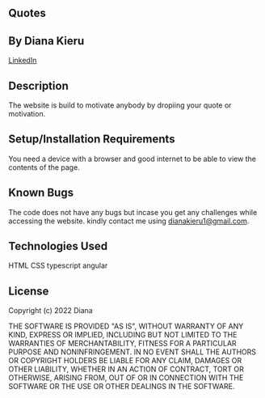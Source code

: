 ## Quotes

## By Diana Kieru
<a href ="linkedin.com/in/diana-kieru-a71770227">LinkedIn</a>

## Description
The website is build to motivate anybody by dropiing your quote or motivation. 
## Setup/Installation Requirements
You need a device with a browser and good internet to be able to view the contents of the page.

## Known Bugs
The code does not have any bugs but incase you get any challenges while accessing the website. kindly contact me using dianakieru1@gmail.com.
## Technologies Used
HTML
CSS
typescript
angular
## License
Copyright (c) 2022 Diana

THE SOFTWARE IS PROVIDED "AS IS", WITHOUT WARRANTY OF ANY KIND, EXPRESS OR
IMPLIED, INCLUDING BUT NOT LIMITED TO THE WARRANTIES OF MERCHANTABILITY,
FITNESS FOR A PARTICULAR PURPOSE AND NONINFRINGEMENT. IN NO EVENT SHALL THE
AUTHORS OR COPYRIGHT HOLDERS BE LIABLE FOR ANY CLAIM, DAMAGES OR OTHER
LIABILITY, WHETHER IN AN ACTION OF CONTRACT, TORT OR OTHERWISE, ARISING FROM,
OUT OF OR IN CONNECTION WITH THE SOFTWARE OR THE USE OR OTHER DEALINGS IN THE
SOFTWARE.